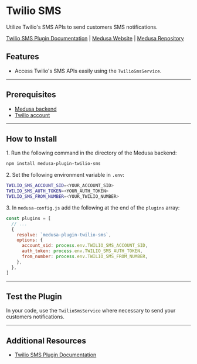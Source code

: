# Twilio SMS

Utilize Twilio's SMS APIs to send customers SMS notifications.

[Twilio SMS Plugin Documentation](https://docs.medusajs.com/plugins/notifications/twilio-sms) | [Medusa Website](https://medusajs.com) | [Medusa Repository](https://github.com/medusajs/medusa)

## Features

- Access Twilio's SMS APIs easily using the `TwilioSmsService`.

---

## Prerequisites

- [Medusa backend](https://docs.medusajs.com/development/backend/install)
- [Twilio account](https://www.twilio.com/sms)

---

## How to Install

1\. Run the following command in the directory of the Medusa backend:

  ```bash
  npm install medusa-plugin-twilio-sms
  ```

2\. Set the following environment variable in `.env`:

  ```bash
  TWILIO_SMS_ACCOUNT_SID=<YOUR_ACCOUNT_SID>
  TWILIO_SMS_AUTH_TOKEN=<YOUR_AUTH_TOKEN>
  TWILIO_SMS_FROM_NUMBER=<YOUR_TWILIO_NUMBER>
  ```

3\. In `medusa-config.js` add the following at the end of the `plugins` array:

  ```js
  const plugins = [
    // ...
    {
      resolve: `medusa-plugin-twilio-sms`,
      options: {
        account_sid: process.env.TWILIO_SMS_ACCOUNT_SID,
        auth_token: process.env.TWILIO_SMS_AUTH_TOKEN,
        from_number: process.env.TWILIO_SMS_FROM_NUMBER,
      },
    },
  ]
  ```

---

## Test the Plugin

In your code, use the `TwilioSmsService` where necessary to send your customers notifications.

---

## Additional Resources

- [Twilio SMS Plugin Documentation](https://docs.medusajs.com/plugins/notifications/twilio-sms)
